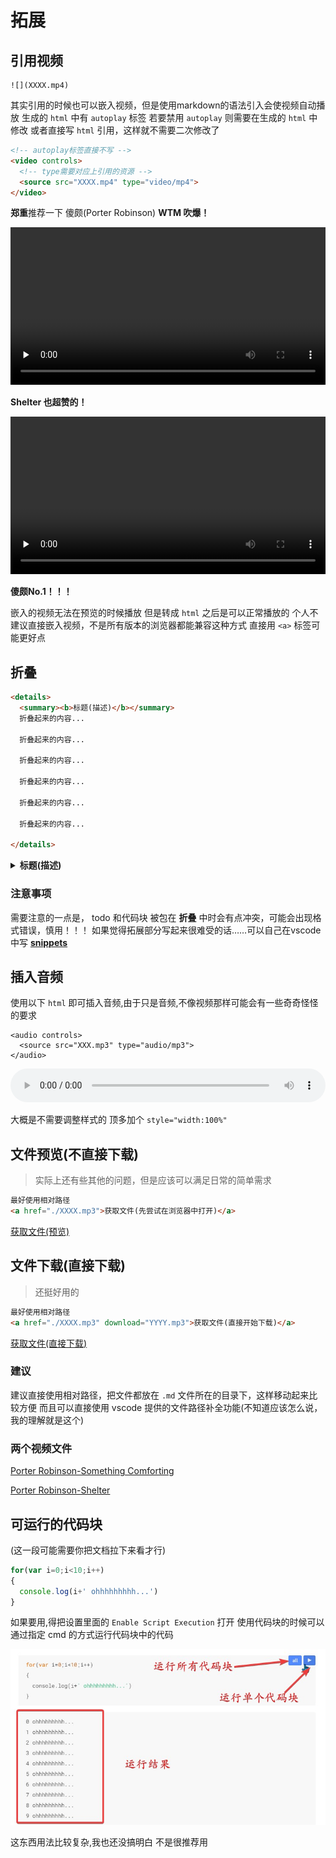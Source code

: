 <!--
 * @Author: CollapseNav
 * @Date: 2020-06-21 00:24:14
 * @LastEditors: CollapseNav
 * @LastEditTime: 2020-08-11 09:05:35
 * @Description:
-->
# 拓展

## 引用视频

```text
![](XXXX.mp4)
```

其实引用的时候也可以嵌入视频，但是使用markdown的语法引入会使视频自动播放
生成的 `html` 中有 `autoplay` 标签
若要禁用 `autoplay` 则需要在生成的 `html` 中修改
或者直接写 `html` 引用，这样就不需要二次修改了

```html
<!-- autoplay标签直接不写 -->
<video controls>
  <!-- type需要对应上引用的资源 -->
  <source src="XXXX.mp4" type="video/mp4">
</video>

```

**郑重**推荐一下 傻颇(Porter Robinson) **WTM 吹爆！**

<div>
<video id="sc" controls preload="none" width="100%">
  <!-- type需要对应上引用的资源 -->
  <source src="./src/psc360.m4v"type="video/webm">
</video>

**Shelter 也超赞的！**

<video id="sh" controls preload="none" width="100%">
  <!-- type需要对应上引用的资源 -->
  <source src="./src/ps360.m4v" type="video/webm">
</video>
</div>

**傻颇No.1！！！**

嵌入的视频无法在预览的时候播放
但是转成 `html` 之后是可以正常播放的
个人不建议直接嵌入视频，不是所有版本的浏览器都能兼容这种方式
直接用 `<a>` 标签可能更好点

## 折叠

```html
<details>
  <summary><b>标题(描述)</b></summary>
  折叠起来的内容...

  折叠起来的内容...

  折叠起来的内容...

  折叠起来的内容...

  折叠起来的内容...

  折叠起来的内容...

</details>
```

<details>
  <summary><b>标题(描述)</b></summary>
折叠起来的内容...

折叠起来的内容...

折叠起来的内容...

折叠起来的内容...

折叠起来的内容...

折叠起来的内容...

</details>

### 注意事项

需要注意的一点是， todo 和代码块  被包在 **折叠** 中时会有点冲突，可能会出现格式错误，慎用！！！
如果觉得拓展部分写起来很难受的话……可以自己在vscode中写 **[snippets](https://cn.bing.com/search?q=vocode+snippet)**

## 插入音频

使用以下 `html` 即可插入音频,由于只是音频,不像视频那样可能会有一些奇奇怪怪的要求

```text
<audio controls>
  <source src="XXX.mp3" type="audio/mp3">
</audio>
```


<audio controls style="width:100%">
  <source src="./src/Miruku 100bpm.mp3" type="audio/mpeg">
</audio>

大概是不需要调整样式的
顶多加个 `style="width:100%"`

## 文件预览(不直接下载)

> 实际上还有些其他的问题，但是应该可以满足日常的简单需求

```html
最好使用相对路径
<a href="./XXXX.mp3">获取文件(先尝试在浏览器中打开)</a>
```

<a href="./src/Miruku 100bpm.mp3">获取文件(预览)</a>

## 文件下载(直接下载)

> 还挺好用的

```html
最好使用相对路径
<a href="./XXXX.mp3" download="YYYY.mp3">获取文件(直接开始下载)</a>
```

<a href="./src/Miruku 100bpm.mp3" download="Miruku 100bpm.mp3">获取文件(直接下载)</a>

### 建议

建议直接使用相对路径，把文件都放在 `.md` 文件所在的目录下，这样移动起来比较方便
而且可以直接使用 vscode 提供的文件路径补全功能(不知道应该怎么说，我的理解就是这个)

### 两个视频文件

<a href="./src/psc360.m4v" download="Porter Robinson-Something Comforting.m4v">Porter Robinson-Something Comforting</a>

<a href="./src/psc360.m4v" download="Porter Robinson Madeon Shelter.m4v">Porter Robinson-Shelter</a>


## 可运行的代码块

(这一段可能需要你把文档拉下来看才行)

```javascript {cmd="node"}
for(var i=0;i<10;i++)
{
  console.log(i+' ohhhhhhhhh...')
}
```

如果要用,得把设置里面的 `Enable Script Execution` 打开
使用代码块的时候可以通过指定 cmd 的方式运行代码块中的代码

![runcode](src/runcode.jpg)

这东西用法比较复杂,我也还没搞明白
不是很推荐用
